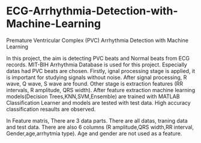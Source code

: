 # ECG-Arrhythmia-Detection-with-Machine-Learning
Premature Ventricular Complex (PVC) Arrhythmia Detection with Machine Learning
 
In this project, the aim is detecting PVC beats and Normal beats from ECG records. MIT-BIH Arrhythmia Database is used for this project. Especially datas had PVC beats are chosen.  Firstly, ignal processing stage is applied, it is important for studying signals without noise. After signal processing, R wave, Q wave, S wave are found. Other stage is extraction features (RR intervals, R amplitude, QRS width). After feature extraction machine learning models(Decision Trees,KNN,SVM,Ensemble) are trained with MATLAB Classification Learner and models are tested with test data. High accuracy classification resaults are observed.



In Feature matris, There are 3 data parts. There are all datas, traning data and test data. There are also 6 columns (R amplitude,QRS width,RR interval, Gender,age,arrhytmia type). Age and gender are not used as a feature. 
